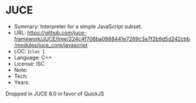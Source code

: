 # JUCE

* Summary:    Interpreter for a simple JavaScript subset.
* URL:        https://github.com/juce-framework/JUCE/tree/224c4f706ba0988441e7269c3e7f2b9d5d242cbb/modules/juce_core/javascript
* LOC:        (`cloc `)
* Language:   C++
* License:    ISC
* Note:       
* Tech:       
* Years:      

Dropped in JUCE 8.0 in favor of QuickJS
